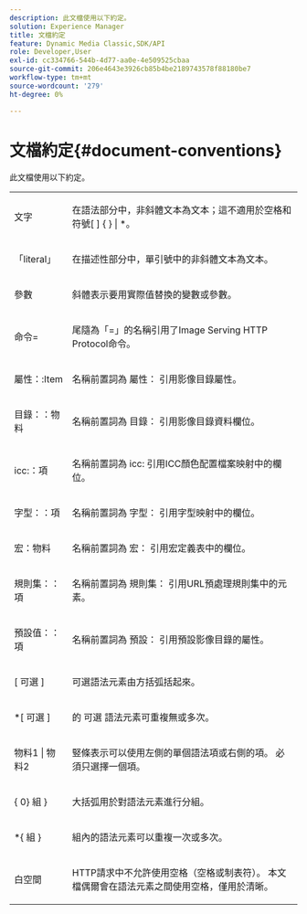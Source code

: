 ```yaml
---
description: 此文檔使用以下約定。
solution: Experience Manager
title: 文檔約定
feature: Dynamic Media Classic,SDK/API
role: Developer,User
exl-id: cc334766-544b-4d77-aa0e-4e509525cbaa
source-git-commit: 206e4643e3926cb85b4be2189743578f88180be7
workflow-type: tm+mt
source-wordcount: '279'
ht-degree: 0%

---
```


# 文檔約定{#document-conventions}

此文檔使用以下約定。

<table id="simpletable_8C9DB0DA5F2B4C068794415602B768CB"> 
 <tr class="strow"> 
  <td class="stentry"> <p>文字 </p> </td> 
  <td class="stentry"> <p>在語法部分中，非斜體文本為文本；這不適用於空格和符號[ ] { } | *。 </p> </td> 
 </tr> 
 <tr class="strow"> 
  <td class="stentry"> <p>「literal」 </p> </td> 
  <td class="stentry"> <p>在描述性部分中，單引號中的非斜體文本為文本。 </p> </td> 
 </tr> 
 <tr class="strow"> 
  <td class="stentry"> <p> <span class="varname"> 參數 </span> </p> </td> 
  <td class="stentry"> <p>斜體表示要用實際值替換的變數或參數。 </p> </td> 
 </tr> 
 <tr class="strow"> 
  <td class="stentry"> <p> <span class="codeph"> 命令= </span> </p> </td> 
  <td class="stentry"> <p>尾隨為「=」的名稱引用了Image Serving HTTP Protocol命令。 </p> </td> 
 </tr> 
 <tr class="strow"> 
  <td class="stentry"> <p> <span class="codeph"> 屬性：:Item </span> </p> </td> 
  <td class="stentry"> <p>名稱前置詞為 <span class="codeph"> 屬性： </span> 引用影像目錄屬性。 </p> </td> 
 </tr> 
 <tr class="strow"> 
  <td class="stentry"> <p> <span class="codeph"> 目錄：：物料 </span> </p> </td> 
  <td class="stentry"> <p>名稱前置詞為 <span class="codeph"> 目錄： </span> 引用影像目錄資料欄位。 </p> </td> 
 </tr> 
 <tr class="strow"> 
  <td class="stentry"> <p> <span class="codeph"> icc:：項 </span> </p> </td> 
  <td class="stentry"> <p>名稱前置詞為 <span class="codeph"> icc: </span> 引用ICC顏色配置檔案映射中的欄位。 </p> </td> 
 </tr> 
 <tr class="strow"> 
  <td class="stentry"> <p> <span class="codeph"> 字型：：項 </span> </p> </td> 
  <td class="stentry"> <p>名稱前置詞為 <span class="codeph"> 字型： </span> 引用字型映射中的欄位。 </p> </td> 
 </tr> 
 <tr class="strow"> 
  <td class="stentry"> <p> <span class="codeph"> 宏：物料 </span> </p> </td> 
  <td class="stentry"> <p>名稱前置詞為 <span class="codeph"> 宏： </span> 引用宏定義表中的欄位。 </p> </td> 
 </tr> 
 <tr class="strow"> 
  <td class="stentry"> <p> <span class="codeph"> 規則集：：項 </span> </p> </td> 
  <td class="stentry"> <p>名稱前置詞為 <span class="codeph"> 規則集： </span> 引用URL預處理規則集中的元素。 </p> </td> 
 </tr> 
 <tr class="strow"> 
  <td class="stentry"> <p> <span class="codeph"> 預設值：：項 </span> </p> </td> 
  <td class="stentry"> <p>名稱前置詞為 <span class="codeph"> 預設： </span> 引用預設影像目錄的屬性。 </p> </td> 
 </tr> 
 <tr class="strow"> 
  <td class="stentry"> <p> <span class="codeph"> [ <span class="varname"> 可選 </span>] </span> </p> </td> 
  <td class="stentry"> <p>可選語法元素由方括弧括起來。 </p> </td> 
 </tr> 
 <tr class="strow"> 
  <td class="stentry"> <p> <span class="codeph"> *[ <span class="varname"> 可選 </span>] </span> </p> </td> 
  <td class="stentry"> <p>的 <span class="varname"> 可選 </span> 語法元素可重複無或多次。 </p> </td> 
 </tr> 
 <tr class="strow"> 
  <td class="stentry"> <p> <span class="codeph"> <span class="varname"> 物料1 </span>| <span class="varname"> 物料2 </span> </span> </p> </td> 
  <td class="stentry"> <p>竪條表示可以使用左側的單個語法項或右側的項。 必須只選擇一個項。 </p> </td> 
 </tr> 
 <tr class="strow"> 
  <td class="stentry"> <p> <span class="codeph"> { 0} <span class="varname"> 組 </span>} </span> </p> </td> 
  <td class="stentry"> <p>大括弧用於對語法元素進行分組。 </p> </td> 
 </tr> 
 <tr class="strow"> 
  <td class="stentry"> <p> <span class="codeph"> *{ <span class="varname"> 組 </span>} </span> </p> </td> 
  <td class="stentry"> <p>組內的語法元素可以重複一次或多次。 </p> </td> 
 </tr> 
 <tr class="strow"> 
  <td class="stentry"> <p>白空間 </p> </td> 
  <td class="stentry"> <p>HTTP請求中不允許使用空格（空格或制表符）。 本文檔偶爾會在語法元素之間使用空格，僅用於清晰。 </p> </td> 
 </tr> 
</table>
